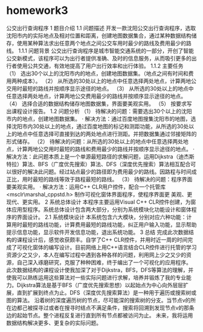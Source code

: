 # homework3
公交出行查询程序
1	题目介绍
1.1 问题描述
    开发一款沈阳公交出行查询程序，选取沈阳市内的实际地点及相对位置和距离，创建地图数据集合，通过某种数据结构储存，使用某种算法求出任意两个地点之间公交车用时最少的路线及费用最少的路线。
1.1.1 问题背景
    公交出行查询程序是城市智能交通系统的一部分，开创了智能公交新模式，该程序可以为出行者提供准确、及时的信息服务，从而吸引更多的出行者使用公共交通，有效地提高了用户出行效率和出行体验。
1.1.2 主要任务
（1）	选出30个以上的沈阳市内的地点，创建地图数据集。（地点之间有时间和费用两种成本）。
（2）	从所选的30处以上的地点中任意选择两处地点，计算两地公交用时最短的路线并按顺序显示途径的地点。
（3）	从所选的30处以上的地点中任意选择两处地点，计算两地公交费用最少的路线并按顺序显示途径的地点。
（4）	选择合适的数据结构储存地图数据集，界面要美观实用。
（5）	按要求写出课程设计报告。
1.2 问题分析
（1）	待解决的问题：需要选出30个以上的沈阳市内的地点，创建地图数据集。
·	解决方法：通过百度地图搜集沈阳市的地图，选择沈阳市内30处以上的地点，通过百度地图的标记和测距功能，从所选的30处以上的地点中任意选择可直接到达的两处地点进行测距。并把数据集通过邻接矩阵的形式储存。
（2）	待解决的问题：从所选的30处以上的地点中任意选择两处地点，计算两地公交用时最短的路线和费用最少的路线并按顺序显示途径的地点。
·	解决方法：此问题本质上是一个单源最短路径的求解问题，运用Dijkstra（迪杰斯特拉）算法、BFS（广度优先搜索）算法、DFS（深度优先搜索）算法相互配合可以很好的解决此问题。经过站点最少的路径即为费用最少的路线。因路程与时间成正比，用时最短的路线等效于路程最短的路线。
（3）	待解决的问题：程序界面要美观实用。
·	解决方法：运用C++ CLR用户控件，配合一个托管库<msclr\marshal_cppstd.h> 制作可视化窗体界面程序，使程序界面更   美观、更现代、更实用。
2 系统总体设计
    本程序主要运用Visual C++ CLR控件创建，为窗体应用型程序。系统总体设计包含两大部分，分别为系统模块化功能设计和窗体程序的界面设计。
2.1 系统模块设计
    本系统包含六大模块，分别对应六种功能：计算用时最短的路线功能，计算费用最短的路线功能，纠正用户输入功能，显示帮助提示信息功能，显示软件开发信息功能，退出系统功能。
3 总结
    完成此次数据结构的课程设计后，感觉收获颇丰。自学了C++ CLR控件，并用时近一周的时间完成了可视化窗体的编写设计。目前网络上用C++语言结合CLR控件进行托管的学习资源少之又少，本人在编写过程中遇到各种各样的问题，利用网上少之又少的资源，自己深入琢磨研究，克服了种种困难，终于编出了一个可视化的应用程序。
此次数据结构的课程设计使我加深了对于Dijkstra，BFS，DFS等算法的理解，并使我可以熟练运用这些算法对一些实际问题进行求解，培养并锻炼了我的专业能力。Dijkstra算法是基于BFS（广度优先搜索思想）以起始点为中心向外层层扩展，直到扩展到终点为止。DFS（深度优先搜索算法）是一种用于遍历或搜索树或图的算法。 沿着树的深度遍历树的节点，尽可能深的搜索树的分支。当节点v的所在边都己被探寻过或者在搜寻时结点不满足条件，搜索将回溯到发现节点v的那条边的起始节点。整个进程反复进行直到所有节点都被访问为止。
未来，我将运用数据结构解决更多、更复杂的实际问题。
